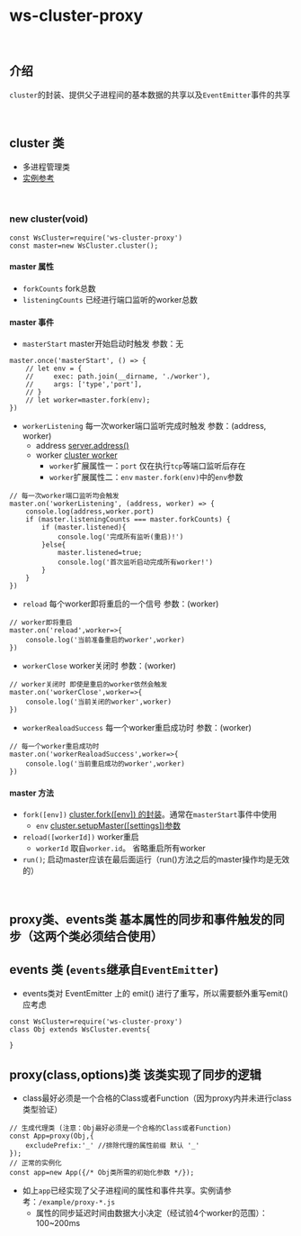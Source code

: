# ws-cluster-proxy
<br>

## 介绍

```cluster```的封装、提供父子进程间的基本数据的共享以及```EventEmitter```事件的共享

<br>

## cluster 类
* 多进程管理类
* [实例参考](./example/cluster-master.js)

<br>

### new cluster(void)
    
```
const WsCluster=require('ws-cluster-proxy')
const master=new WsCluster.cluster();

```
#### master 属性

* ```forkCounts``` fork总数
* ```listeningCounts``` 已经进行端口监听的worker总数

#### master 事件

* ```masterStart``` master开始启动时触发 参数：无

```
master.once('masterStart', () => {
    // let env = {
    //     exec: path.join(__dirname, './worker'),
    //     args: ['type','port'],
    // }
    // let worker=master.fork(env);
})
```

* ```workerListening``` 每一次worker端口监听完成时触发 参数：(address, worker)
    * address [server.address()](http://nodejs.cn/api/net.html#net_server_address)
    * worker [cluster worker](http://nodejs.cn/api/cluster.html#cluster_class_worker)
        * ```worker```扩展属性一：```port``` 仅在执行```tcp```等端口监听后存在
        * ```worker```扩展属性二：```env```  ```master.fork(env)```中的```env```参数

```
// 每一次worker端口监听均会触发
master.on('workerListening', (address, worker) => {
    console.log(address,worker.port)
    if (master.listeningCounts === master.forkCounts) {
        if (master.listened){
            console.log('完成所有监听(重启)!')
        }else{
            master.listened=true;
            console.log('首次监听启动完成所有worker!')
        }
    }
})
```

* ```reload``` 每个worker即将重启的一个信号 参数：(worker)

```
// worker即将重启
master.on('reload',worker=>{
    console.log('当前准备重启的worker',worker)
})
```

* ```workerClose``` worker关闭时 参数：(worker)

```
// worker关闭时 即使是重启的worker依然会触发
master.on('workerClose',worker=>{
    console.log('当前关闭的worker',worker)
})
```
* ```workerRealoadSuccess``` 每一个worker重启成功时 参数：(worker)

```
// 每一个worker重启成功时
master.on('workerRealoadSuccess',worker=>{
    console.log('当前重启成功的worker',worker)
})
```

#### master 方法

* ```fork([env])``` [cluster.fork([env]) 的封装](http://nodejs.cn/api/cluster.html#cluster_cluster_fork_env)。通常在```masterStart```事件中使用
    * ```env``` [cluster.setupMaster([settings])参数](http://nodejs.cn/api/cluster.html#cluster_cluster_setupmaster_settings)
* ```reload([workerId])``` worker重启
    * ```workerId``` 取自```worker.id```。 省略重启所有worker 
* ```run()```; 启动master应该在最后面运行（run()方法之后的master操作均是无效的）

<br>

## proxy类、events类 基本属性的同步和事件触发的同步（这两个类必须结合使用）

## events 类 (```events```继承自```EventEmitter```)

* events类对 EventEmitter 上的 emit() 进行了重写，所以需要额外重写emit()应考虑
    

```
const WsCluster=require('ws-cluster-proxy')
class Obj extends WsCluster.events{

}

```

## proxy(class,options)类 该类实现了同步的逻辑

* class最好必须是一个合格的Class或者Function（因为proxy内并未进行class类型验证）

```
// 生成代理类 (注意：Obj最好必须是一个合格的Class或者Function)
const App=proxy(Obj,{
    excludePrefix:'_' //排除代理的属性前缀 默认 '_'
});
// 正常的实例化
const app=new App({/* Obj类所需的初始化参数 */});

```

* 如上```app```已经实现了父子进程间的属性和事件共享。实例请参考：```/example/proxy-*.js```
    * 属性的同步延迟时间由数据大小决定（经试验4个worker的范围）：100~200ms

<br>
<br>
